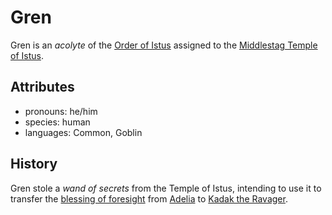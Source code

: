 # Gren

Gren is an _acolyte_ of the [Order of Istus](../../../../organizations/order-of-istus) assigned to the [Middlestag Temple of Istus](../../edgewood/middlestag-temple-of-istus).

## Attributes

- pronouns: he/him
- species: human
- languages: Common, Goblin


## History

Gren stole a _wand of secrets_ from the Temple of Istus, intending to use it to transfer the [blessing of foresight](../../../../supernatural-gifts/blessing-of-foresight.md) from [Adelia](../adelia) to [Kadak the Ravager](../kadak-the-ravager).
